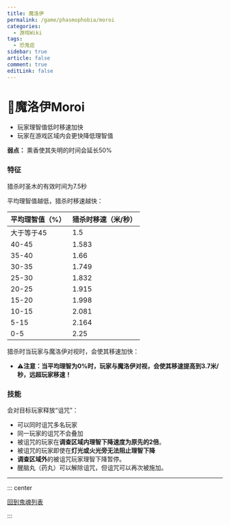 ```yaml
---
title: 魔洛伊
permalink: /game/phasmophobia/moroi
categories:
  - 游戏Wiki
tags:
  - 恐鬼症
sidebar: true
article: false
comment: true
editLink: false
---
```


# 👻魔洛伊Moroi
- 玩家理智值低时移速加快
- 玩家在游戏区域内会更快降低理智值

**弱点：** 熏香使其失明的时间会延长50%
### 特征
猎杀时圣木的有效时间为7.5秒

平均理智值越低，猎杀时移速越快：

| 平均理智值（%）  | 猎杀时移速（米/秒）  |
|---|---|
| 大于等于45  |  1.5 |
|  40-45 |  1.583 |
|  35-40 |  1.66 |
|  30-35 |  1.749 |
| 25-30  |  1.832 |
|  20-25 |  1.915 |
| 15-20  |  1.998 |
| 10-15  |  2.081 |
| 5-15 | 2.164 |
| 0-5 | 2.25 |

猎杀时当玩家与魔洛伊对视时，会使其移速加快：
- ⚠️**注意：当平均理智为0%时，玩家与魔洛伊对视，会使其移速提高到3.7米/秒，远超玩家移速！**




### 技能
会对目标玩家释放“诅咒”：
- 可以同时诅咒多名玩家
- 同一玩家的诅咒不会叠加
- 被诅咒的玩家在**调查区域内理智下降速度为原先的2倍**。
- 被诅咒的玩家即使在**灯光或火光旁无法阻止理智下降**
- **调查区域外**的被诅咒玩家理智下降暂停。
- 醒脑丸（药丸）可以解除诅咒，但诅咒可以再次被施加。





------

::: center

[<i class="fas fa-home"></i> 回到鬼魂列表](/game/phasmophobia/ghosttype/#鬼魂列表)

:::

